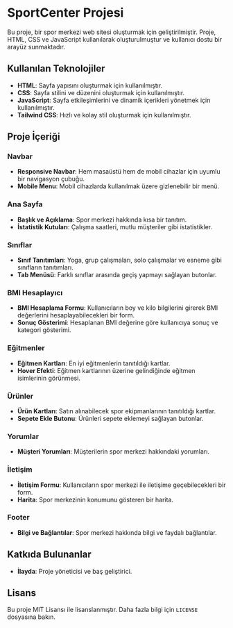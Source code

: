 # SportCenter Projesi

Bu proje, bir spor merkezi web sitesi oluşturmak için geliştirilmiştir. Proje, HTML, CSS ve JavaScript kullanılarak oluşturulmuştur ve kullanıcı dostu bir arayüz sunmaktadır.


## Kullanılan Teknolojiler

- **HTML**: Sayfa yapısını oluşturmak için kullanılmıştır.
- **CSS**: Sayfa stilini ve düzenini oluşturmak için kullanılmıştır.
- **JavaScript**: Sayfa etkileşimlerini ve dinamik içerikleri yönetmek için kullanılmıştır.
- **Tailwind CSS**: Hızlı ve kolay stil oluşturmak için kullanılmıştır.

## Proje İçeriği

### Navbar

- **Responsive Navbar**: Hem masaüstü hem de mobil cihazlar için uyumlu bir navigasyon çubuğu.
- **Mobile Menu**: Mobil cihazlarda kullanılmak üzere gizlenebilir bir menü.

### Ana Sayfa

- **Başlık ve Açıklama**: Spor merkezi hakkında kısa bir tanıtım.
- **İstatistik Kutuları**: Çalışma saatleri, mutlu müşteriler gibi istatistikler.

### Sınıflar

- **Sınıf Tanıtımları**: Yoga, grup çalışmaları, solo çalışmalar ve esneme gibi sınıfların tanıtımları.
- **Tab Menüsü**: Farklı sınıflar arasında geçiş yapmayı sağlayan butonlar.

### BMI Hesaplayıcı

- **BMI Hesaplama Formu**: Kullanıcıların boy ve kilo bilgilerini girerek BMI değerlerini hesaplayabilecekleri bir form.
- **Sonuç Gösterimi**: Hesaplanan BMI değerine göre kullanıcıya sonuç ve kategori gösterimi.

### Eğitmenler

- **Eğitmen Kartları**: En iyi eğitmenlerin tanıtıldığı kartlar.
- **Hover Efekti**: Eğitmen kartlarının üzerine gelindiğinde eğitmen isimlerinin görünmesi.

### Ürünler

- **Ürün Kartları**: Satın alınabilecek spor ekipmanlarının tanıtıldığı kartlar.
- **Sepete Ekle Butonu**: Ürünleri sepete eklemeyi sağlayan butonlar.

### Yorumlar

- **Müşteri Yorumları**: Müşterilerin spor merkezi hakkındaki yorumları.

### İletişim

- **İletişim Formu**: Kullanıcıların spor merkezi ile iletişime geçebilecekleri bir form.
- **Harita**: Spor merkezinin konumunu gösteren bir harita.

### Footer

- **Bilgi ve Bağlantılar**: Spor merkezi hakkında bilgi ve faydalı bağlantılar.

## Katkıda Bulunanlar

- **İlayda**: Proje yöneticisi ve baş geliştirici.

## Lisans

Bu proje MIT Lisansı ile lisanslanmıştır. Daha fazla bilgi için `LICENSE` dosyasına bakın.
